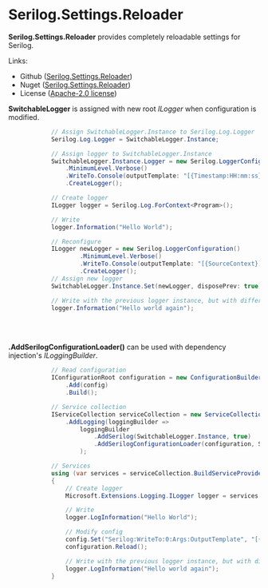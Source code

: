 # Serilog.Settings.Reloader
**Serilog.Settings.Reloader** provides completely reloadable settings for Serilog.

Links:
 * Github ([Serilog.Settings.Reloader](https://github.com/tagcode/serilog-settings-reloader))
 * Nuget ([Serilog.Settings.Reloader](https://www.nuget.org/packages/Serilog.Settings.Reloader))
 * License ([Apache-2.0 license](http://www.apache.org/licenses/LICENSE-2.0))

**SwitchableLogger** is assigned with new root *ILogger* when configuration is modified.
```C#
            // Assign SwitchableLogger.Instance to Serilog.Log.Logger
            Serilog.Log.Logger = SwitchableLogger.Instance;

            // Assign logger to SwitchableLogger.Instance
            SwitchableLogger.Instance.Logger = new Serilog.LoggerConfiguration()
                .MinimumLevel.Verbose()
                .WriteTo.Console(outputTemplate: "[{Timestamp:HH:mm:ss} {Level:u3} {SourceContext}] {Message:lj}{NewLine}{Exception}")
                .CreateLogger();

            // Create logger
            ILogger logger = Serilog.Log.ForContext<Program>();

            // Write
            logger.Information("Hello World");

            // Reconfigure 
            ILogger newLogger = new Serilog.LoggerConfiguration()
                    .MinimumLevel.Verbose()
                    .WriteTo.Console(outputTemplate: "[{SourceContext}] {Message:lj}{NewLine}{Exception}")
                    .CreateLogger();
            // Assign new logger
            SwitchableLogger.Instance.Set(newLogger, disposePrev: true);

            // Write with the previous logger instance, but with different settings
            logger.Information("Hello world again");
```

<br/><br/>

**.AddSerilogConfigurationLoader()** can be used with dependency injection's *ILoggingBuilder*.
```C#
            // Read configuration
            IConfigurationRoot configuration = new ConfigurationBuilder()
                .Add(config)
                .Build();

            // Service collection
            IServiceCollection serviceCollection = new ServiceCollection()
                .AddLogging(loggingBuilder =>
                    loggingBuilder
                        .AddSerilog(SwitchableLogger.Instance, true)
                        .AddSerilogConfigurationLoader(configuration, SwitchableLogger.Instance)
                    );

            // Services
            using (var services = serviceCollection.BuildServiceProvider())
            {
                // Create logger
                Microsoft.Extensions.Logging.ILogger logger = services.GetService<Microsoft.Extensions.Logging.ILogger<Program>>();

                // Write
                logger.LogInformation("Hello World");

                // Modify config
                config.Set("Serilog:WriteTo:0:Args:OutputTemplate", "[{SourceContext}] {Message:lj}{NewLine}{Exception}");
                configuration.Reload();

                // Write with the previous logger instance, but with different settings
                logger.LogInformation("Hello world again");
            }
```